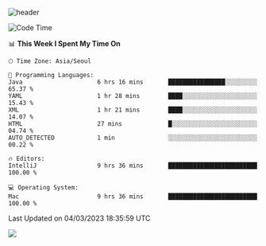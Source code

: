 ![header](https://capsule-render.vercel.app/api?type=Egg&color=timeAuto&height=300&section=header&text=PoPo&fontSize=90&animation=fadeIn)

  <!--START_SECTION:waka-->
![Code Time](http://img.shields.io/badge/Code%20Time-529%20hrs-blue)

📊 **This Week I Spent My Time On** 

```text
🕑︎ Time Zone: Asia/Seoul

💬 Programming Languages: 
Java                     6 hrs 16 mins       ████████████████░░░░░░░░░   65.37 % 
YAML                     1 hr 28 mins        ████░░░░░░░░░░░░░░░░░░░░░   15.43 % 
XML                      1 hr 21 mins        ████░░░░░░░░░░░░░░░░░░░░░   14.07 % 
HTML                     27 mins             █░░░░░░░░░░░░░░░░░░░░░░░░   04.74 % 
AUTO_DETECTED            1 min               ░░░░░░░░░░░░░░░░░░░░░░░░░   00.22 % 

🔥 Editors: 
IntelliJ                 9 hrs 36 mins       █████████████████████████   100.00 % 

💻 Operating System: 
Mac                      9 hrs 36 mins       █████████████████████████   100.00 % 
```


 Last Updated on 04/03/2023 18:35:59 UTC
<!--END_SECTION:waka-->



<img src="https://capsule-render.vercel.app/api?type=Egg&color=timeAuto&height=300&section=footer&text=PoPo&fontSize=90&animation=fadeIn&reversal=true" />
